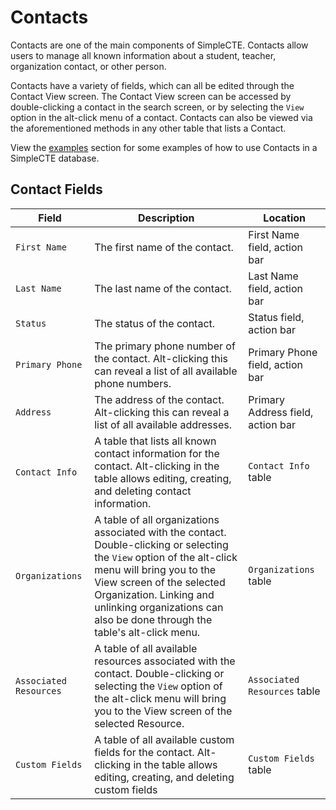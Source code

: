 # Contacts

Contacts are one of the main components of SimpleCTE. Contacts allow users to manage all
known information about a student, teacher, organization contact, or other person. 

Contacts have a variety of fields, which can all be edited through the Contact View screen.
The Contact View screen can be accessed by double-clicking a contact in the search screen,
or by selecting the `View` option in the alt-click menu of a contact. Contacts
can also be viewed via the aforementioned methods in any other table that lists a Contact.

View the [examples](#examples) section for some examples of how to use Contacts in a SimpleCTE database.

## Contact Fields
| Field                  | Description                                                                                                                                                                                                                                                                             | Location                          |
|------------------------|-----------------------------------------------------------------------------------------------------------------------------------------------------------------------------------------------------------------------------------------------------------------------------------------|-----------------------------------|
| `First Name`           | The first name of the contact.                                                                                                                                                                                                                                                          | First Name field, action bar      |
| `Last Name`            | The last name of the contact.                                                                                                                                                                                                                                                           | Last Name field, action bar       |
| `Status`               | The status of the contact.                                                                                                                                                                                                                                                              | Status field, action bar          |
| `Primary Phone`        | The primary phone number of the contact. Alt-clicking this can reveal a list of all available phone numbers.                                                                                                                                                                            | Primary Phone field, action bar   |
| `Address`              | The address of the contact. Alt-clicking this can reveal a list of all available addresses.                                                                                                                                                                                             | Primary Address field, action bar |
| `Contact Info`         | A table that lists all known contact information for the contact. Alt-clicking in the table allows editing, creating, and deleting contact information.                                                                                                                                 | `Contact Info` table              |
| `Organizations`        | A table of all organizations associated with the contact. Double-clicking or selecting the `View` option of the alt-click menu will bring you to the View screen of the selected Organization. Linking and unlinking organizations can also be done through the table's alt-click menu. | `Organizations` table             | 
| `Associated Resources` | A table of all available resources associated with the contact. Double-clicking or selecting the `View` option of the alt-click menu will bring you to the View screen of the selected Resource.                                                                                        | `Associated Resources` table      |
| `Custom Fields`        | A table of all available custom fields for the contact. Alt-clicking in the table allows editing, creating, and deleting custom fields                                                                                                                                                  | `Custom Fields` table             |
